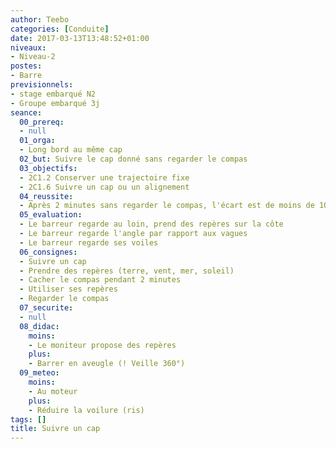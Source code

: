 ```yaml
---
author: Teebo
categories: [Conduite]
date: 2017-03-13T13:48:52+01:00
niveaux:
- Niveau-2
postes:
- Barre
previsionnels:
- stage embarqué N2
- Groupe embarqué 3j
seance:
  00_prereq:
  - null
  01_orga:
  - Long bord au même cap
  02_but: Suivre le cap donné sans regarder le compas
  03_objectifs:
  - 2C1.2 Conserver une trajectoire fixe
  - 2C1.6 Suivre un cap ou un alignement
  04_reussite:
  - Après 2 minutes sans regarder le compas, l'écart est de moins de 10°
  05_evaluation:
  - Le barreur regarde au loin, prend des repères sur la côte
  - Le barreur regarde l'angle par rapport aux vagues
  - Le barreur regarde ses voiles
  06_consignes:
  - Suivre un cap
  - Prendre des repères (terre, vent, mer, soleil)
  - Cacher le compas pendant 2 minutes
  - Utiliser ses repères
  - Regarder le compas
  07_securite:
  - null
  08_didac:
    moins:
    - Le moniteur propose des repères
    plus:
    - Barrer en aveugle (! Veille 360°)
  09_meteo:
    moins:
    - Au moteur
    plus:
    - Réduire la voilure (ris)
tags: []
title: Suivre un cap
---
```

